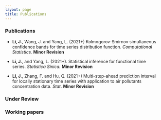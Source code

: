 ```yaml
---
layout: page
title: Publications
---
```







### Publications

* **Li, J.**, Wang, J.  and Yang, L. (2021+) Kolmogorov-Smirnov simultaneous confidence bands for time series 
distribution function. _Computational Statistics._ **Minor Revision**

* **Li, J.**, and Yang, L. (2021+). Statistical inference for functional time series. _Statistica Sinica._ **Minor Revision**

* **Li, J.**, Zhang, F. and Hu, Q. (2021+)   Multi-step-ahead prediction interval for locally stationary 
time series with application to air pollutants concentration data. _Stat_. **Minor Revision**

### Under Review

### Working papers
